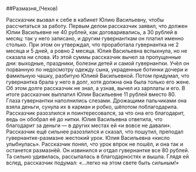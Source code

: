 ##Размазня_(Чехов)


Рассказчик вызвал к себе в кабинет Юлию Васильевну, чтобы рассчитаться за работу.
Первым делом рассказчик заявил, что должен Юлии Васильевне не 40 рублей, как договаривались, а 30 рублей в месяц: так у него записано, и другим гувернанткам он платил именно столько. При этом он утверждал, что проработала гувернантка не 2 месяца и 5 дней, а ровно 2 месяца. Юлия Васильевна вспыхнула, но не сказала ни слова.
Из этой суммы рассказчик вычел за пропущенные дни: выходные, праздники, болезни детей и самой гувернантки. Учёл он порванную по недосмотру одежду сына, украденные ботинки дочери и фамильную чашку, разбитую Юлией Васильевной. Потом придумал, что гувернантка брала у него в долг, хотя должна она была только его жене. Об этом долге рассказчик не знал, а узнав, вычел из зарплаты и его.
В итоге рассказчик выплатил Юлии Васильевне 11 рублей вместо 80. Глаза гувернантки наполнились слезами. Дрожащими пальчиками она взяла деньги, сунула их в карман и робко, шёпотом поблагодарила.
Рассказчик разозлился и поинтересовался, за что она его благодарит, ведь он обобрал её до нитки. Юлия Васильевна ответила, что благодарит за деньги — в других местах ей «и вовсе не давали». Рассказчик ещё сильнее разозлился и сказал, что пошутил, преподал гувернантке-размазне жестокий урок.
Юлия Васильевна «кисло улыбнулась». Рассказчик понял, что урок впрок не пошёл, и она так и останется размазнёй. Он извинился и отдал гувернантке все 80 рублей. Та сильно удивилась, рассыпалась в благодарностях и вышла. Глядя ей вслед, рассказчик подумал: «…легко на этом свете быть сильным!»

